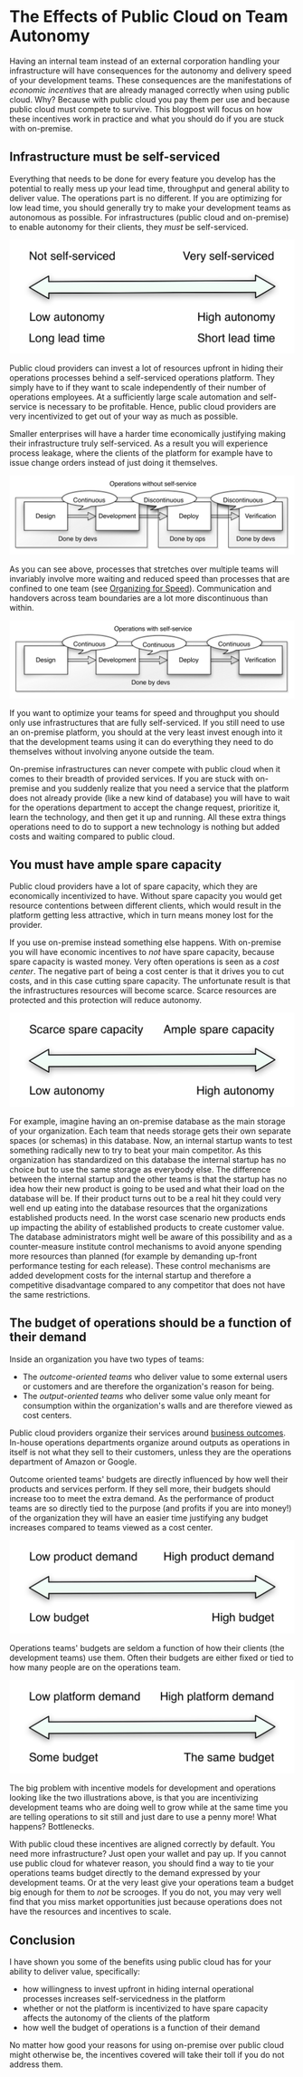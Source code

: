 The Effects of Public Cloud on Team Autonomy
============================================

Having an internal team instead of an external corporation handling your infrastructure will have consequences for the autonomy and delivery speed of your development teams. These consequences are the manifestations of _economic incentives_ that are already managed correctly when using public cloud. Why? Because with public cloud you pay them per use and because public cloud must compete to survive. This blogpost will focus on how these incentives work in practice and what you should do if you are stuck with on-premise.


Infrastructure must be self-serviced
------------------------------------

Everything that needs to be done for every feature you develop has the potential to really mess up your lead time, throughput and general ability to deliver value. The operations part is no different. If you are optimizing for low lead time, you should generally try to make your development teams as autonomous as possible. For infrastructures (public cloud and on-premise) to enable autonomy for their clients, they _must_ be self-serviced.

![Self-servicedness impacts autonomy](img/self-service-autonomy.png)

Public cloud providers can invest a lot of resources upfront in hiding their operations processes behind a self-serviced operations platform. They simply have to if they want to scale independently of their number of operations employees. At a sufficiently large scale automation and self-service is necessary to be profitable. Hence, public cloud providers are very incentivized to get out of your way as much as possible.

Smaller enterprises will have a harder time economically justifying making their infrastructure truly self-serviced. As a result you will experience process leakage, where the clients of the platform for example have to issue change orders instead of just doing it themselves.

![Without self-service](img/value-stream-without-self-service.png)

As you can see above, processes that stretches over multiple teams will invariably involve more waiting and reduced speed than processes that are confined to one team (see [Organizing for Speed](https://blogg.bekk.no/organizing-for-speed-17462894baf4)). Communication and handovers across team boundaries are a lot more discontinuous than within.

![With self-service](img/value-stream-with-self-service.png)

If you want to optimize your teams for speed and throughput you should only use infrastructures that are fully self-serviced. If you still need to use an on-premise platform, you should at the very least invest enough into it that the development teams using it can do everything they need to do themselves without involving anyone outside the team.

On-premise infrastructures can never compete with public cloud when it comes to their breadth of provided services. If you are stuck with on-premise and you suddenly realize that you need a service that the platform does not already provide (like a new kind of database) you will have to wait for the operations department to accept the change request, prioritize it, learn the technology, and then get it up and running. All these extra things operations need to do to support a new technology is nothing but added costs and waiting compared to public cloud.


You must have ample spare capacity
----------------------------------

Public cloud providers have a lot of spare capacity, which they are economically incentivized to have. Without spare capacity you would get resource contentions between different clients, which would result in the platform getting less attractive, which in turn means money lost for the provider.

If you use on-premise instead something else happens. With on-premise you will have economic incentives to _not_ have spare capacity, because spare capacity is wasted money. Very often operations is seen as a _cost center_. The negative part of being a cost center is that it drives you to cut costs, and in this case cutting spare capacity. The unfortunate result is that the infrastructures resources will become scarce. Scarce resources are protected and this protection will reduce autonomy.

![Spare capacity's effect on autonomy](img/spare-capacity-and-autonomy.png)

For example, imagine having an on-premise database as the main storage of your organization. Each team that needs storage gets their own separate spaces (or schemas) in this database. Now, an internal startup wants to test something radically new to try to beat your main competitor. As this organization has standardized on this database the internal startup has no choice but to use the same storage as everybody else. The difference between the internal startup and the other teams is that the startup has no idea how their new product is going to be used and what their load on the database will be. If their product turns out to be a real hit they could very well end up eating into the database resources that the organizations established products need. In the worst case scenario new products ends up impacting the ability of established products to create customer value. The database administrators might well be aware of this possibility and as a counter-measure institute control mechanisms to avoid anyone spending more resources than planned (for example by demanding up-front performance testing for each release). These control mechanisms are added development costs for the internal startup and therefore a competitive disadvantage compared to any competitor that does not have the same restrictions.


The budget of operations should be a function of their demand
-------------------------------------------------------------

Inside an organization you have two types of teams:
- The _outcome-oriented teams_ who deliver value to some external users or customers and are therefore the organization's reason for being.
- The _output-oriented teams_ who deliver some value only meant for consumption within the organization's walls and are therefore viewed as cost centers.

Public cloud providers organize their services around [business outcomes](https://blogg.bekk.no/organizing-for-speed-17462894baf4). In-house operations departments organize around outputs as operations in itself is not what they sell to their customers, unless they are the operations department of Amazon or Google.

Outcome oriented teams' budgets are directly influenced by how well their products and services perform. If they sell more, their budgets should increase too to meet the extra demand. As the performance of product teams are so directly tied to the purpose (and profits if you are into money!) of the organization they will have an easier time justifying any budget increases compared to teams viewed as a cost center.

![Budgets related to product demand](img/product-demand-and-budget.png)

Operations teams' budgets are seldom a function of how their clients (the development teams) use them. Often their budgets are either fixed or tied to how many people are on the operations team.

![Budgets related to platform demand](img/platform-demand-and-dysfunctional-budget.png)

The big problem with incentive models for development and operations looking like the two illustrations above, is that you are incentivizing development teams who are doing well to grow while at the same time you are telling operations to sit still and just dare to use a penny more! What happens? Bottlenecks.

With public cloud these incentives are aligned correctly by default. You need more infrastructure? Just open your wallet and pay up. If you cannot use public cloud for whatever reason, you should find a way to tie your operations teams budget directly to the demand expressed by your development teams. Or at the very least give your operations team a budget big enough for them to _not_ be scrooges. If you do not, you may very well find that you miss market opportunities just because operations does not have the resources and incentives to scale.


Conclusion
----------

I have shown you some of the benefits using public cloud has for your ability to deliver value, specifically:
- how willingness to invest upfront in hiding internal operational processes increases self-servicedness in the platform
- whether or not the platform is incentivized to have spare capacity affects the autonomy of the clients of the platform
- how well the budget of operations is a function of their demand

No matter how good your reasons for using on-premise over public cloud might otherwise be, the incentives covered will take their toll if you do not address them.
